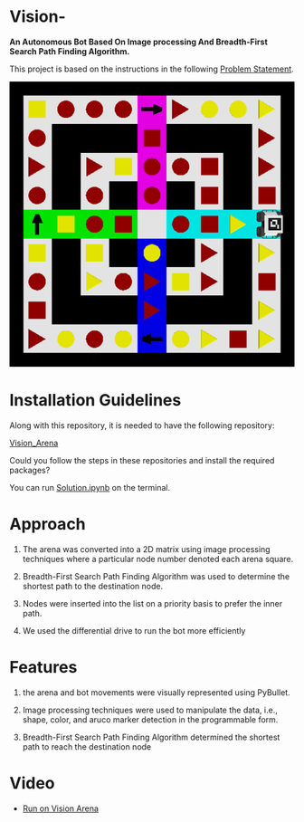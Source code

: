 # Vision-

**An Autonomous Bot Based On Image processing And Breadth-First Search Path Finding Algorithm.**

This project is based on the instructions in the following [Problem Statement](https://github.com/pankaj1251/Vision-2.0/blob/main/Vision2.0%20Problem%20Statement-1.pdf).

![Arena image](https://github.com/pankaj1251/Vision-2.0/blob/main/test.png)

# Installation Guidelines

Along with this repository, it is needed to have the following repository:

[Vision_Arena](https://github.com/Robotics-Club-IIT-BHU/Vision-2.0-2020-Arena)

Could you follow the steps in these repositories and install the required packages?

You can run [Solution.ipynb](https://github.com/ujju20/Vision/blob/main/solution.ipynb) on the terminal.

# Approach

1. The arena was converted into a 2D matrix using image processing techniques where a particular node number denoted each arena square.

2. Breadth-First Search Path Finding Algorithm was used to determine the shortest path to the destination node.

3. Nodes were inserted into the list on a priority basis to prefer the inner path.

4. We used the differential drive to run the bot more efficiently

# Features

1. the arena and bot movements were visually represented using PyBullet.

2. Image processing techniques were used to manipulate the data, i.e., shape, color, and aruco marker detection in the programmable form.

3. Breadth-First Search Path Finding Algorithm determined the shortest path to reach the destination node

# Video

- [Run on Vision Arena](https://drive.google.com/file/d/16UYtqpRY0y2ey_q_UJsuPqzUj9xVu7Z1/view?usp=sharing)
